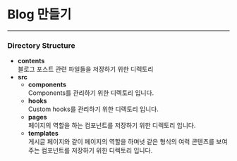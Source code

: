 # Blog 만들기

---

### Directory Structure

- <strong>contents</strong> <br />
  블로그 포스트 관련 파일들을 저장하기 위한 디렉토리
- <strong>src</strong>
  - <strong>components</strong> <br />
    Components를 관리하기 위한 디렉토리 입니다.
  - <strong>hooks</strong> <br />
    Custom hooks를 관리하기 위한 디렉토리 입니다.
  - <strong>pages</strong> <br />
    페이지의 역할을 하는 컴포넌트를 저장하기 위한 디렉토리 입니다.
  - <strong>templates</strong> <br />
    게시글 페이지와 같이 페이지의 역할을 하며넛 같은 형식의 여럭 콘텐츠를 보여주는 컴포넌트를 저장하기 위한 디렉토리 입니다.
